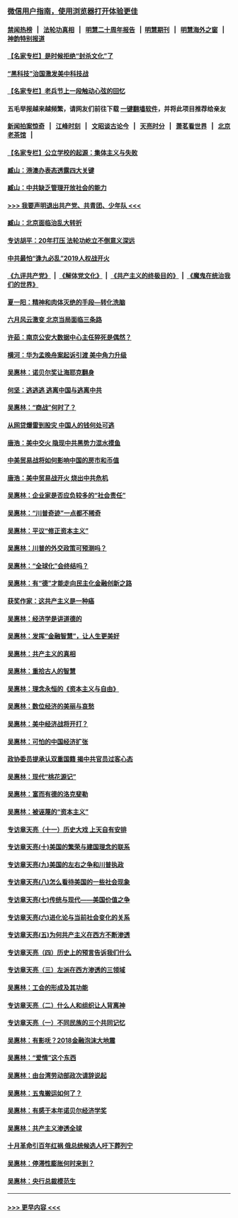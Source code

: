 ### [微信用户指南，使用浏览器打开体验更佳](https://github.com/gfw-breaker/banned-news1/blob/master/indexes/wechat-guide.md?t=0)
#### [禁闻热榜](热点新闻.md?t=0)  &nbsp;&nbsp;|&nbsp;&nbsp; [法轮功真相](https://github.com/gfw-breaker/truth/blob/master/README.md?t=0) &nbsp;&nbsp;|&nbsp;&nbsp; [明慧二十周年报告](https://github.com/gfw-breaker/mh-reports/blob/master/README.md?t=0) &nbsp;&nbsp;|&nbsp;&nbsp;[明慧期刊](https://github.com/gfw-breaker/mh-qikan) &nbsp;&nbsp;|&nbsp;&nbsp; [明慧海外之窗](https://github.com/gfw-breaker/mh-news/blob/master/README.md?t=0) &nbsp;&nbsp;|&nbsp;&nbsp; [神韵特别报道](https://github.com/gfw-breaker/mh-news/blob/master/shenyun.md?t=0)
#### [【名家专栏】是时候拒绝“封杀文化”了](../pages/nsc423/n11814093.md?t=02161902) 
#### [“黑科技”治国激发美中科技战](../pages/nsc423/n11638056.md?t=02161902) 
#### [【名家专栏】老兵节上一段触动心弦的回忆](../pages/nsc423/n11646016.md?t=02161902) 
#### 五毛举报越来越频繁，请网友们前往下载 [一键翻墙软件](https://github.com/gfw-breaker/ssr-accounts)，并将此项目推荐给亲友
#### [新闻拍案惊奇](https://github.com/gfw-breaker/banned-news1/blob/master/pages/link4.md) &nbsp;&nbsp;|&nbsp;&nbsp; [江峰时刻](https://github.com/gfw-breaker/banned-news1/blob/master/pages/link4.md) &nbsp;&nbsp;|&nbsp;&nbsp; [文昭谈古论今](https://github.com/gfw-breaker/banned-news1/blob/master/pages/link4.md) &nbsp;&nbsp;|&nbsp;&nbsp; [天亮时分](https://github.com/gfw-breaker/banned-news1/blob/master/pages/link4.md) &nbsp;&nbsp;|&nbsp;&nbsp; [萧茗看世界](https://github.com/gfw-breaker/banned-news1/blob/master/pages/link4.md) &nbsp;&nbsp;|&nbsp;&nbsp; [北京老茶馆](https://github.com/gfw-breaker/banned-news1/blob/master/pages/link4.md) &nbsp;&nbsp;|&nbsp;&nbsp; 
#### [【名家专栏】公立学校的起源：集体主义与失败](../pages/nsc423/n11601833.md?t=02161902) 
#### [臧山：港澳办表态透露四大关键](../pages/nsc423/n11421628.md?t=02161902) 
#### [臧山：中共缺乏管理开放社会的能力](../pages/nsc423/n11407457.md?t=02161902) 
#### [>>> 我要声明退出共产党、共青团、少年队 <<<](https://github.com/begood0513/goodnews/blob/master/quit/letter.md) 
#### [臧山：北京面临治乱大转折](../pages/nsc423/n11406895.md?t=02161902) 
#### [专访胡平：20年打压 法轮功屹立不倒意义深远](../pages/nsc423/n11398800.md?t=02161902) 
#### [中共最怕“逢九必乱”2019人权战开火](../pages/nsc423/n11385248.md?t=02161902) 
#### [《九评共产党》](https://github.com/begood0513/9ping.md/blob/master/README.md) &nbsp;|&nbsp; [《解体党文化》](../../../../jtdwh.md/blob/master/README.md)  &nbsp;|&nbsp; [《共产主义的终极目的》](../../../../gczydzjmd.md/blob/master/README.md) &nbsp;|&nbsp; [《魔鬼在统治我们的世界》](../../../../mgztzwmdsj.md/blob/master/README.md) 
#### [夏一阳：精神和肉体灭绝的手段—转化洗脑](../pages/nsc423/n11368250.md?t=02161902) 
#### [六月风云激变 北京当局面临三条路](../pages/nsc423/n11313668.md?t=02161902) 
#### [许茹：南京公安大数据中心主任猝死是偶然？](../pages/nsc423/n11064744.md?t=02161902) 
#### [横河：华为孟晚舟案起诉引渡 美中角力升级](../pages/nsc423/n11027230.md?t=02161902) 
#### [吴惠林：诺贝尔奖让海耶克翻身](../pages/nsc423/n10890049.md?t=02161902) 
#### [何坚：逃逃逃 逃离中国与逃离中共](../pages/nsc423/n10592891.md?t=02161902) 
#### [吴惠林：“商战”何时了？](../pages/nsc423/n10573558.md?t=02161902) 
#### [从网贷爆雷到股灾 中国人的钱何处可逃](../pages/nsc423/n10572800.md?t=02161902) 
#### [唐浩：美中交火 隐现中共黑势力混水摸鱼](../pages/nsc423/n10544040.md?t=02161902) 
#### [中美贸易战将如何影响中国的房市和币值](../pages/nsc423/n10543697.md?t=02161902) 
#### [唐浩：美中贸易战开火 烧出中共危机](../pages/nsc423/n10540126.md?t=02161902) 
#### [吴惠林：企业家是否应负较多的“社会责任”](../pages/nsc423/n10535022.md?t=02161902) 
#### [吴惠林：“川普奇迹”一点都不稀奇](../pages/nsc423/n10512808.md?t=02161902) 
#### [吴惠林：平议“修正资本主义”](../pages/nsc423/n10495724.md?t=02161902) 
#### [吴惠林：川普的外交政策可预测吗？](../pages/nsc423/n10462387.md?t=02161902) 
#### [吴惠林：“全球化”会终结吗？](../pages/nsc423/n10452838.md?t=02161902) 
#### [吴惠林：有“德”才能走向民主化金融创新之路](../pages/nsc423/n10432292.md?t=02161902) 
#### [获奖作家：这共产主义是一种癌](../pages/nsc423/n10431541.md?t=02161902) 
#### [吴惠林：经济学是讲道德的](../pages/nsc423/n10398014.md?t=02161902) 
#### [吴惠林：发挥“金融智慧”，让人生更美好](../pages/nsc423/n10375019.md?t=02161902) 
#### [吴惠林：共产主义的真相](../pages/nsc423/n10351394.md?t=02161902) 
#### [吴惠林：重拾古人的智慧](../pages/nsc423/n10337691.md?t=02161902) 
#### [吴惠林：理念永恒的《资本主义与自由》](../pages/nsc423/n10316274.md?t=02161902) 
#### [吴惠林：数位经济的美丽与哀愁](../pages/nsc423/n10292946.md?t=02161902) 
#### [吴惠林：美中经济战将开打？](../pages/nsc423/n10258825.md?t=02161902) 
#### [吴惠林：可怕的中国经济扩张](../pages/nsc423/n10219147.md?t=02161902) 
#### [政协委员提承认双重国籍 揭中共官员过客心态](../pages/nsc423/n10208809.md?t=02161902) 
#### [吴惠林：现代“桃花源记”](../pages/nsc423/n10185234.md?t=02161902) 
#### [吴惠林：富而有德的洛克斐勒](../pages/nsc423/n10142264.md?t=02161902) 
#### [吴惠林：被诬蔑的“资本主义”](../pages/nsc423/n10124816.md?t=02161902) 
#### [专访章天亮（十一）历史大戏 上天自有安排](../pages/nsc423/n10094905.md?t=02161902) 
#### [专访章天亮(十)美国的繁荣与建国理念的联系](../pages/nsc423/n10094899.md?t=02161902) 
#### [专访章天亮(九)美国的左右之争和川普执政](../pages/nsc423/n10094889.md?t=02161902) 
#### [专访章天亮(八)怎么看待美国的一些社会现象](../pages/nsc423/n10094857.md?t=02161902) 
#### [专访章天亮(七)传统与现代——美国价值之争](../pages/nsc423/n10093140.md?t=02161902) 
#### [专访章天亮(六)进化论与当前社会变化的关系](../pages/nsc423/n10092036.md?t=02161902) 
#### [专访章天亮(五)为何共产主义在西方不断渗透](../pages/nsc423/n10083620.md?t=02161902) 
#### [专访章天亮（四）历史上的预言告诉我们什么](../pages/nsc423/n10083606.md?t=02161902) 
#### [专访章天亮（三）左派在西方渗透的三领域](../pages/nsc423/n10081115.md?t=02161902) 
#### [吴惠林：工会的形成及其功能](../pages/nsc423/n10080633.md?t=02161902) 
#### [专访章天亮（二）什么人和组织让人背离神](../pages/nsc423/n10076637.md?t=02161902) 
#### [专访章天亮（一）不同民族的三个共同记忆](../pages/nsc423/n10074188.md?t=02161902) 
#### [吴惠林：有影呒？2018金融泡沫大地震](../pages/nsc423/n10040534.md?t=02161902) 
#### [吴惠林：“爱情”这个东西](../pages/nsc423/n10019423.md?t=02161902) 
#### [吴惠林：由台湾劳动部政次请辞说起](../pages/nsc423/n9979679.md?t=02161902) 
#### [吴惠林：五鬼搬运如何了？](../pages/nsc423/n9925338.md?t=02161902) 
#### [吴惠林：有感于本年诺贝尔经济学奖](../pages/nsc423/n9871883.md?t=02161902) 
#### [吴惠林：共产主义渗透全球](../pages/nsc423/n9812748.md?t=02161902) 
#### [十月革命引百年红祸 俄总统候选人吁下葬列宁](../pages/nsc423/n9810182.md?t=02161902) 
#### [吴惠林：停滞性膨胀何时来到？](../pages/nsc423/n9764136.md?t=02161902) 
#### [吴惠林：央行总裁模范生](../pages/nsc423/n9728134.md?t=02161902) 

----
#### [ >>> 更早内容 <<< ](../indexes/nsc423-earlier.md)
